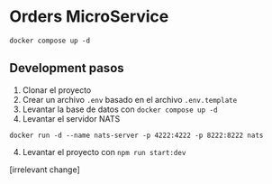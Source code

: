 # Orders MicroService

```
docker compose up -d
```

## Development pasos

1. Clonar el proyecto
2. Crear un archivo `.env` basado en el archivo `.env.template`
3. Levantar la base de datos con `docker compose up -d`
4. Levantar el servidor NATS
```
docker run -d --name nats-server -p 4222:4222 -p 8222:8222 nats
```
4. Levantar el proyecto con `npm run start:dev`

[irrelevant change]
